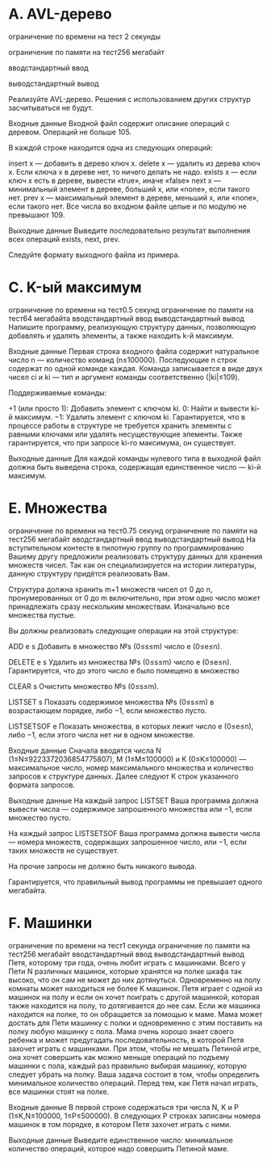 # A. AVL-дерево
ограничение по времени на тест 2 секунды

ограничение по памяти на тест256 мегабайт

вводстандартный ввод

выводстандартный вывод

Реализуйте AVL-дерево. Решения с использованием других структур засчитываться не будут.

Входные данные
Входной файл содержит описание операций с деревом. Операций не больше 105.

В каждой строке находится одна из следующих операций:

insert x — добавить в дерево ключ x.
delete x — удалить из дерева ключ x. Если ключа x в дереве нет, то ничего делать не надо.
exists x — если ключ x есть в дереве, вывести «true», иначе «false»
next x — минимальный элемент в дереве, больший x, или «none», если такого нет.
prev x — максимальный элемент в дереве, меньший x, или «none», если такого нет.
Все числа во входном файле целые и по модулю не превышают 109.

Выходные данные
Выведите последовательно результат выполнения всех операций exists, next, prev.

Следуйте формату выходного файла из примера.

# C. K-ый максимум
ограничение по времени на тест0.5 секунд
ограничение по памяти на тест64 мегабайта
вводстандартный ввод
выводстандартный вывод
Напишите программу, реализующую структуру данных, позволяющую добавлять и удалять элементы, а также находить k-й максимум.

Входные данные
Первая строка входного файла содержит натуральное число n — количество команд (n≤100000). Последующие n строк содержат по одной команде каждая. Команда записывается в виде двух чисел ci и ki — тип и аргумент команды соответственно (|ki|≤109).

Поддерживаемые команды:

+1 (или просто 1): Добавить элемент с ключом ki.
   0: Найти и вывести ki-й максимум.
−1: Удалить элемент с ключом ki.
Гарантируется, что в процессе работы в структуре не требуется хранить элементы с равными ключами или удалять несуществующие элементы. Также гарантируется, что при запросе ki-го максимума, он существует.

Выходные данные
Для каждой команды нулевого типа в выходной файл должна быть выведена строка, содержащая единственное число — ki-й максимум.

# E. Множества
ограничение по времени на тест0.75 секунд
ограничение по памяти на тест256 мегабайт
вводстандартный ввод
выводстандартный вывод
На вступительном контесте в пилотную группу по программированию Вашему другу предложили реализовать структуру данных для хранения множеств чисел. Так как он специализируется на истории литературы, данную структуру придётся реализовать Вам.

Структура должна хранить m+1 множеств чисел от 0 до n, пронумерованных от 0 до m включительно, при этом одно число может принадлежать сразу нескольким множествам. Изначально все множества пустые.

Вы должны реализовать следующие операции на этой структуре:

ADD e s
Добавить в множество №s (0≤s≤m) число e (0≤e≤n).

DELETE e s
Удалить из множества №s (0≤s≤m) число e (0≤e≤n). Гарантируется, что до этого число e было помещено в множество

CLEAR s
Очистить множество №s (0≤s≤m).

LISTSET s
Показать содержимое множества №s (0≤s≤m) в возрастающем порядке, либо −1, если множество пусто.

LISTSETSOF e
Показать множества, в которых лежит число e (0≤e≤n), либо −1, если этого числа нет ни в одном множестве.

Входные данные
Сначала вводятся числа N (1≤N≤9223372036854775807), M (1≤M≤100000) и K (0≤K≤100000)  — максимальное число, номер максимального множества и количество запросов к структуре данных. Далее следуют K строк указанного формата запросов.

Выходные данные
На каждый запрос LISTSET Ваша программа должна вывести числа  — содержимое запрошенного множества или −1, если множество пусто.

На каждый запрос LISTSETSOF Ваша программа должна вывести числа  — номера множеств, содержащих запрошенное число, или −1, если таких множеств не существует.

На прочие запросы не должно быть никакого вывода.

Гарантируется, что правильный вывод программы не превышает одного мегабайта.

# F. Машинки
ограничение по времени на тест1 секунда
ограничение по памяти на тест256 мегабайт
вводстандартный ввод
выводстандартный вывод
Петя, которому три года, очень любит играть с машинками. Всего у Пети N различных машинок, которые хранятся на полке шкафа так высоко, что он сам не может до них дотянуться. Одновременно на полу комнаты может находиться не более K машинок. Петя играет с одной из машинок на полу и если он хочет поиграть с другой машинкой, которая также находится на полу, то дотягивается до нее сам. Если же машинка находится на полке, то он обращается за помощью к маме. Мама может достать для Пети машинку с полки и одновременно с этим поставить на полку любую машинку с пола. Мама очень хорошо знает своего ребенка и может предугадать последовательность, в которой Петя захочет играть с машинками. При этом, чтобы не мешать Петиной игре, она хочет совершить как можно меньше операций по подъему машинки с пола, каждый раз правильно выбирая машинку, которую следует убрать на полку. Ваша задача состоит в том, чтобы определить минимальное количество операций. Перед тем, как Петя начал играть, все машинки стоят на полке.

Входные данные
В первой строке содержаться три числа N, K и P (1≤K,N≤100000, 1≤P≤500000). В следующих P строках записаны номера машинок в том порядке, в котором Петя захочет играть с ними.

Выходные данные
Выведите единственное число: минимальное количество операций, которое надо совершить Петиной маме.
